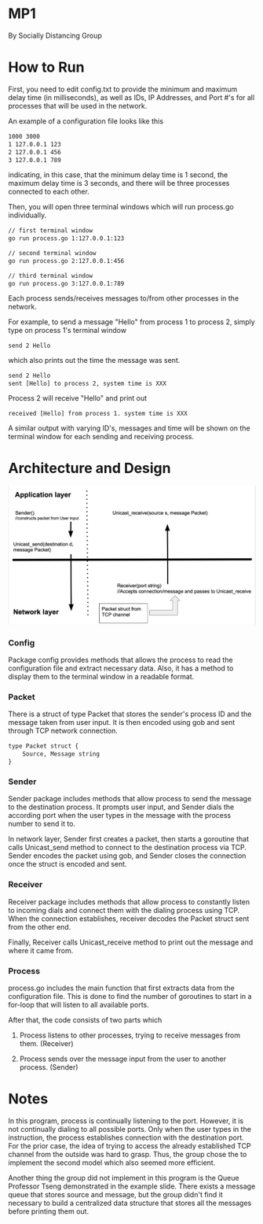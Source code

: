# MP1

By Socially Distancing Group

# How to Run
First, you need to edit config.txt to provide the minimum and maximum delay time
(in milliseconds), as well as IDs, IP Addresses, and Port #'s for all processes
that will be used in the network.

An example of a configuration file looks like this

```
1000 3000
1 127.0.0.1 123
2 127.0.0.1 456
3 127.0.0.1 789
```
indicating, in this case, that the minimum delay time is 1 second, the maximum delay time is 3 seconds,
and there will be three processes connected to each other.

Then, you will open three terminal windows which will run process.go individually.

```
// first terminal window
go run process.go 1:127.0.0.1:123
```
```
// second terminal window
go run process.go 2:127.0.0.1:456
```
```
// third terminal window
go run process.go 3:127.0.0.1:789
```

Each process sends/receives messages to/from other processes in the network.

For example, to send a message "Hello" from process 1 to process 2,
simply type on process 1's terminal window
```
send 2 Hello
```
which also prints out the time the message was sent.
```
send 2 Hello
sent [Hello] to process 2, system time is XXX
```

Process 2 will receive "Hello" and print out
```
received [Hello] from process 1. system time is XXX
```
A similar output with varying ID's, messages and time will be
shown on the terminal window for each sending and receiving process.

# Architecture and Design

![Diagram](Diagram.png)

### Config
Package config provides methods that allows the process to read the
configuration file and extract necessary data. Also, it has a method
to display them to the terminal window in a readable format.

### Packet
There is a struct of type Packet that stores the sender's process ID and the message taken from user input.
It is then encoded using gob and sent through TCP network connection.
```
type Packet struct {
    Source, Message string
}
```

### Sender
Sender package includes methods that allow process to send the message
to the destination process. It prompts user input, and Sender dials the
according port when the user types in the message with the process number to send it to.

In network layer, Sender first creates a packet, then starts a goroutine
that calls Unicast_send method to connect to the destination process via TCP.
Sender encodes the packet using gob, and Sender closes the connection once
the struct is encoded and sent.

### Receiver
Receiver package includes methods that allow process to constantly listen to
incoming dials and connect them with the dialing process using TCP. When the connection
establishes, receiver decodes the Packet struct sent from the other end.

Finally, Receiver calls Unicast_receive method to print out the message and where it
came from.

### Process
process.go includes the main function that first extracts data from the configuration file.
This is done to find the number of goroutines to start in a for-loop that will listen to all
available ports.

After that, the code consists of two parts which

1. Process listens to other processes, trying to receive messages from them. (Receiver)

2. Process sends over the message input from the user to another process. (Sender)

# Notes
In this program, process is continually listening to the port. However, it is not continually
dialing to all possible ports. Only when the user types in the instruction, the process
establishes connection with the destination port. For the prior case, the idea of trying to access
the already established TCP channel from the outside was hard to grasp. Thus, the group chose the
to implement the second model which also seemed more efficient.

Another thing the group did not implement in this program is the Queue Professor Tseng demonstrated
in the example slide. There exists a message queue that stores source and message, but the group
didn't find it necessary to build a centralized data structure that stores all the messages
before printing them out.
